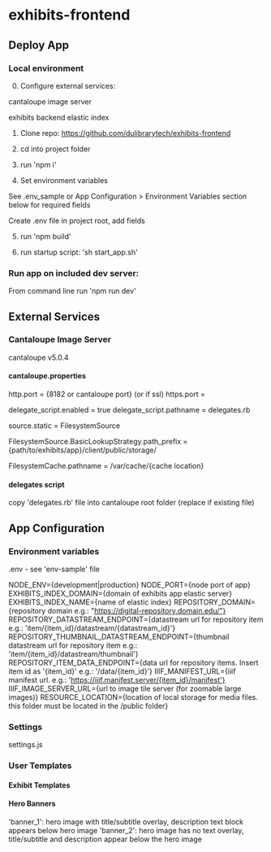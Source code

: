 # exhibits-frontend

## Deploy App

### Local environment

0. Configure external services:

cantaloupe image server

exhibits backend elastic index

1. Clone repo: https://github.com/dulibrarytech/exhibits-frontend

2. cd into project folder

3. run 'npm i'

4. Set environment variables

See .env_sample or App Configuration > Environment Variables section below for required fields

Create .env file in project root, add fields

5. run 'npm build'

6. run startup script: 'sh start_app.sh'

### Run app on included dev server:

From command line run 'npm run dev'

## External Services

### Cantaloupe Image Server

cantaloupe v5.0.4

#### cantaloupe.properties

http.port = {8182 or cantaloupe port}
(or if ssl) https.port = 

delegate_script.enabled = true
delegate_script.pathname = delegates.rb

source.static = FilesystemSource

FilesystemSource.BasicLookupStrategy.path_prefix = {path/to/exhibits/app}/client/public/storage/

FilesystemCache.pathname = /var/cache/{cache location}

#### delegates script

copy 'delegates.rb' file into cantaloupe root folder (replace if existing file)

## App Configuration 

### Environment variables

.env - see 'env-sample' file

NODE_ENV={development|production}
NODE_PORT={node port of app}
EXHIBITS_INDEX_DOMAIN={domain of exhibits app elastic server}
EXHIBITS_INDEX_NAME={name of elastic index}
REPOSITORY_DOMAIN={repository domain e.g.: "https://digital-repository.domain.edu/"}
REPOSITORY_DATASTREAM_ENDPOINT={datastream url for repository item e.g.: 'item/{item_id}/datastream/{datastream_id}'}
REPOSITORY_THUMBNAIL_DATASTREAM_ENDPOINT={thumbnail datastream url for repository item e.g.: 'item/{item_id}/datastream/thumbnail'}
REPOSITORY_ITEM_DATA_ENDPOINT={data url for repository items. Insert item id as '{item_id}' e.g.: '/data/{item_id}'}
IIIF_MANIFEST_URL={iiif manifest url. e.g.: 'https://iiif.manifest.server/{item_id}/manifest'}
IIIF_IMAGE_SERVER_URL={url to image tile server (for zoomable large images)}
RESOURCE_LOCATION={location of local storage for media files. this folder must be located in the /public folder}

### Settings

settings.js

### User Templates

#### Exhibit Templates

#### Hero Banners

'banner_1': hero image with title/subtitle overlay, description text block appears below hero image
'banner_2': hero image has no text overlay, title/subtitle and description appear below the hero image


